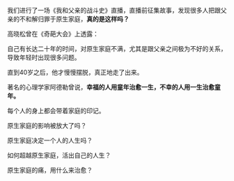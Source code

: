 我们进行了一场《我和父亲的战斗史》直播，直播前征集故事，发现很多人把跟父亲的不和解归罪于原生家庭，**真的是这样吗？**



高晓松曾在《奇葩大会》上透露：

 

自己有长达二十年的时间，对原生家庭不满，尤其是跟父亲之间极为不好的关系，导致年轻时出现很多问题。

 

直到40岁之后，他才慢慢摆脱，真正地走了出来。



著名的心理学家阿德勒曾说，**幸福的人用童年治愈一生，不幸的人用一生治愈童年。**



每个人的身上都会带着家庭的印记。



原生家庭的影响被放大了吗？

原生家庭决定一个人的人生吗？

如何超越原生家庭，活出自己的人生？

原生家庭的痛，用什么来治愈？